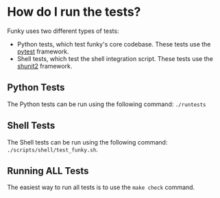 # How do I run the tests?

Funky uses two different types of tests:

* Python tests, which test funky's core codebase. These tests use the [pytest] framework.
* Shell tests, which test the shell integration script. These tests use the [shunit2] framework.

## Python Tests

The Python tests can be run using the following command: `./runtests`

## Shell Tests

The Shell tests can be run using the following command: `./scripts/shell/test_funky.sh`.

## Running ALL Tests

The easiest way to run all tests is to use the `make check` command.


[pytest]: https://github.com/pytest-dev/pytest
[shunit2]: https://github.com/kward/shunit2
